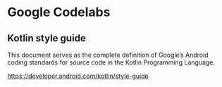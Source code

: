 # Google Codelabs


## Kotlin style guide
This document serves as the complete definition of Google’s Android coding standards for source code in the Kotlin Programming Language.

https://developer.android.com/kotlin/style-guide